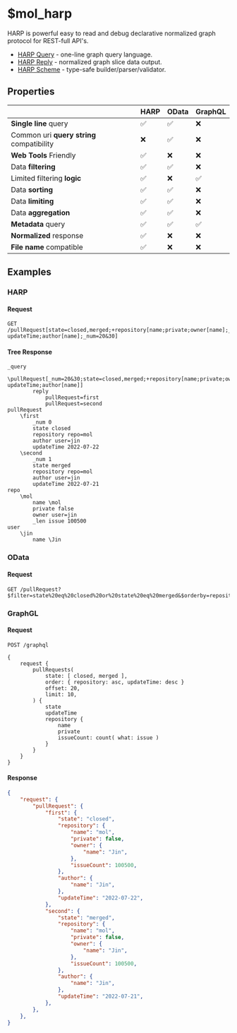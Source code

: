# $mol_harp

HARP is powerful easy to read and debug declarative normalized graph protocol for REST-full API's.

- [HARP Query](./query) - one-line graph query language.
- [HARP Reply](./reply) - normalized graph slice data output.
- [HARP Scheme](./scheme) - type-safe builder/parser/validator.

## Properties

|                                           | HARP   | OData | GraphQL
|-------------------------------------------|--------|-------|--------
| **Single line** query                     | ✅    | ✅    |❌
| Common uri **query string** compatibility | ❌    | ✅    |❌
| **Web Tools** Friendly                    | ✅    | ❌    |❌
| Data **filtering**                        | ✅    | ✅    |❌
| Limited filtering **logic**               | ✅    | ❌    |✅
| Data **sorting**                          | ✅    | ✅    |❌
| Data **limiting**                         | ✅    | ✅    |❌
| Data **aggregation**                      | ✅    | ✅    |❌
| **Metadata** query                        | ✅    | ✅    |✅
| **Normalized** response                   | ✅    | ❌    |❌
| **File name** compatible                  | ✅    | ❌    |❌

## Examples

### HARP

#### Request

```
GET /pullRequest[state=closed,merged;+repository[name;private;owner[name];_len[issue]];-updateTime;author[name];_num=20&30]
```

#### Tree Response

```tree
_query
	\pullRequest[_num=20&30;state=closed,merged;+repository[name;private;owner[name];_len[issue]];-updateTime;author[name]]
		reply
			pullRequest=first
			pullRequest=second
pullRequest
	\first
		_num 0
		state closed
		repository repo=mol
		author user=jin
		updateTime 2022-07-22
	\second
		_num 1
		state merged
		repository repo=mol
		author user=jin
		updateTime 2022-07-21
repo
	\mol
		name \mol
		private false
		owner user=jin
		_len issue 100500
user
	\jin
		name \Jin
```

### OData

#### Request

```
GET /pullRequest?$filter=state%20eq%20closed%20or%20state%20eq%20merged&$orderby=repository%20asc%2CupdateTime%20desc&$select=state%2Crepository%2Fname%2Crepository%2Fprivate%2CupdateTime&$skip=20&$top=10
```

### GraphGL

#### Request

```
POST /graphql

{
	request {
		pullRequests(
			state: [ closed, merged ],
			order: { repository: asc, updateTime: desc }
			offset: 20,
			limit: 10,
		) {
			state
			updateTime
			repository {
				name
				private
				issueCount: count( what: issue )
			}
		}
	}
}
```

#### Response

```json
{
	"request": {
		"pullRequest": {
			"first": {
				"state": "closed",
				"repository": {
					"name": "mol",
					"private": false,
					"owner": {
						"name": "Jin",
					},
					"issueCount": 100500,
				},
				"author": {
					"name": "Jin",
				},
				"updateTime": "2022-07-22",
			},
			"second": {
				"state": "merged",
				"repository": {
					"name": "mol",
					"private": false,
					"owner": {
						"name": "Jin",
					},
					"issueCount": 100500,
				},
				"author": {
					"name": "Jin",
				},
				"updateTime": "2022-07-21",
			},	
		},
	},
}
```

